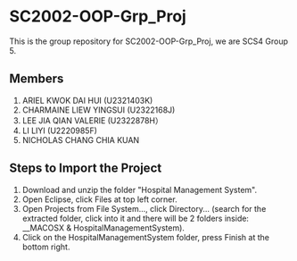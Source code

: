 # SC2002-OOP-Grp_Proj
This is the group repository for SC2002-OOP-Grp_Proj, we are SCS4 Group 5.

## Members
1. ARIEL KWOK DAI HUI (U2321403K) <br>
2. CHARMAINE LIEW YINGSUI  (U2322168J) <br>
3. LEE JIA QIAN VALERIE  (U2322878H） <br>
4. LI LIYI  (U2220985F) <br>
5. NICHOLAS CHANG CHIA KUAN

## Steps to Import the Project
1. Download and unzip the folder "Hospital Management System".
2. Open Eclipse, click Files at top left corner.
3. Open Projects from File System..., click Directory... (search for the extracted folder, click into it and there will be 2 folders inside: __MACOSX & HospitalManagementSystem).
4. Click on the HospitalManagementSystem folder, press Finish at the bottom right.
